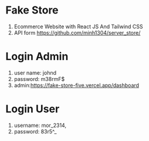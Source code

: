 # Fake Store
1. Ecommerce Website with React JS And Tailwind CSS 
2. API form <https://github.com/minh1304/server_store/>

# Login Admin
1. user name: johnd
2. password: m38rmF$
3. admin:https://fake-store-five.vercel.app/dashboard

# Login User
1. username: mor_2314,
2. password: 83r5^_
